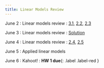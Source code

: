 ```yaml
---
title: Linear Models Review
---
```


June 2
: Linear models review
  : [3.1](#), [2.2](#), [2.3](#)

June 3
: Linear models review
  : [Solution](#)

June 4
: Linear models review
  : [2.4](#), [2.5](#)

June 5
: Applied linear models

June 6
: Kahoot!
  : **HW 1 due**{: .label .label-red }
